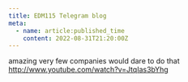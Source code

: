 ```yaml
---
title: EDM115 Telegram blog
meta:
  - name: article:published_time
    content: 2022-08-31T21:20:00Z
---
```


amazing
very few companies would dare to do that
http://www.youtube.com/watch?v=JtqIas3bYhg
